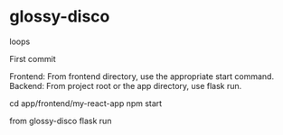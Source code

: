 # glossy-disco
loops

First commit

Frontend: From  frontend directory, use the appropriate start command.
Backend: From project root or the app directory, use flask run.

cd app/frontend/my-react-app
npm start

from glossy-disco
flask run
